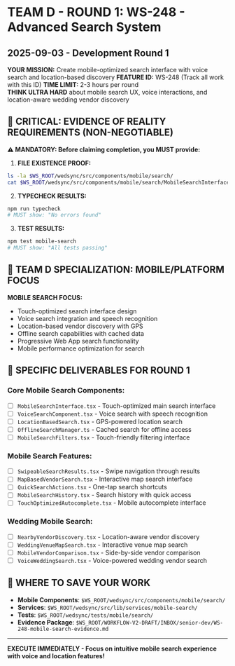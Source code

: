# TEAM D - ROUND 1: WS-248 - Advanced Search System
## 2025-09-03 - Development Round 1

**YOUR MISSION:** Create mobile-optimized search interface with voice search and location-based discovery
**FEATURE ID:** WS-248 (Track all work with this ID)
**TIME LIMIT:** 2-3 hours per round  
**THINK ULTRA HARD** about mobile search UX, voice interactions, and location-aware wedding vendor discovery

## 🚨 CRITICAL: EVIDENCE OF REALITY REQUIREMENTS (NON-NEGOTIABLE)

**⚠️ MANDATORY: Before claiming completion, you MUST provide:**

1. **FILE EXISTENCE PROOF:**
```bash
ls -la $WS_ROOT/wedsync/src/components/mobile/search/
cat $WS_ROOT/wedsync/src/components/mobile/search/MobileSearchInterface.tsx | head-20
```

2. **TYPECHECK RESULTS:**
```bash
npm run typecheck
# MUST show: "No errors found"
```

3. **TEST RESULTS:**
```bash
npm test mobile-search
# MUST show: "All tests passing"
```

## 🎯 TEAM D SPECIALIZATION: MOBILE/PLATFORM FOCUS

**MOBILE SEARCH FOCUS:**
- Touch-optimized search interface design
- Voice search integration and speech recognition
- Location-based vendor discovery with GPS
- Offline search capabilities with cached data
- Progressive Web App search functionality
- Mobile performance optimization for search

## 🎯 SPECIFIC DELIVERABLES FOR ROUND 1

### Core Mobile Search Components:
- [ ] `MobileSearchInterface.tsx` - Touch-optimized main search interface
- [ ] `VoiceSearchComponent.tsx` - Voice search with speech recognition
- [ ] `LocationBasedSearch.tsx` - GPS-powered location search
- [ ] `OfflineSearchManager.ts` - Cached search for offline access
- [ ] `MobileSearchFilters.tsx` - Touch-friendly filtering interface

### Mobile Search Features:
- [ ] `SwipeableSearchResults.tsx` - Swipe navigation through results
- [ ] `MapBasedVendorSearch.tsx` - Interactive map search interface
- [ ] `QuickSearchActions.tsx` - One-tap search shortcuts
- [ ] `MobileSearchHistory.tsx` - Search history with quick access
- [ ] `TouchOptimizedAutocomplete.tsx` - Mobile autocomplete interface

### Wedding Mobile Search:
- [ ] `NearbyVendorDiscovery.tsx` - Location-aware vendor discovery
- [ ] `WeddingVenueMapSearch.tsx` - Interactive venue map search
- [ ] `MobileVendorComparison.tsx` - Side-by-side vendor comparison
- [ ] `VoiceWeddingSearch.tsx` - Voice-powered wedding vendor search

## 💾 WHERE TO SAVE YOUR WORK
- **Mobile Components**: `$WS_ROOT/wedsync/src/components/mobile/search/`
- **Services**: `$WS_ROOT/wedsync/src/lib/services/mobile-search/`
- **Tests**: `$WS_ROOT/wedsync/tests/mobile/search/`
- **Evidence Package**: `$WS_ROOT/WORKFLOW-V2-DRAFT/INBOX/senior-dev/WS-248-mobile-search-evidence.md`

---

**EXECUTE IMMEDIATELY - Focus on intuitive mobile search experience with voice and location features!**
